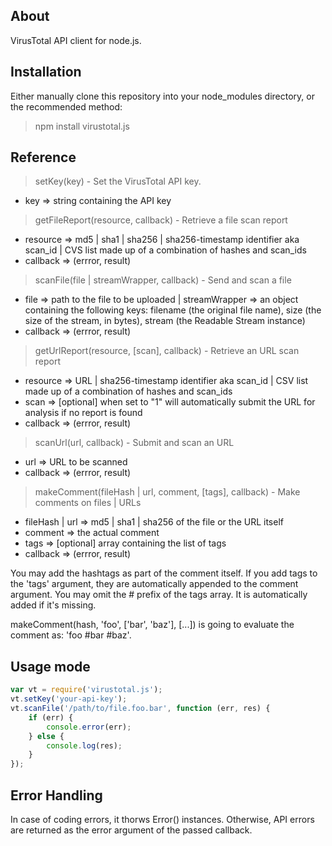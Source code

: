 ## About

VirusTotal API client for node.js.

## Installation

Either manually clone this repository into your node_modules directory, or the recommended method:

> npm install virustotal.js

## Reference

> setKey(key) - Set the VirusTotal API key.

 * key      => string containing the API key

> getFileReport(resource, callback) - Retrieve a file scan report

 * resource => md5 | sha1 | sha256 | sha256-timestamp identifier aka scan_id | CVS list made up of a combination of hashes and scan_ids
 * callback => (errror, result)

> scanFile(file | streamWrapper, callback) - Send and scan a file

 * file     => path to the file to be uploaded | streamWrapper => an object containing the following keys: filename (the original file name), size (the size of the stream, in bytes), stream (the Readable Stream instance)
 * callback => (errror, result)

> getUrlReport(resource, [scan], callback) - Retrieve an URL scan report

 * resource => URL | sha256-timestamp identifier aka scan_id | CSV list made up of a combination of hashes and scan_ids
 * scan     => [optional] when set to "1" will automatically submit the URL for analysis if no report is found
 * callback => (errror, result)

> scanUrl(url, callback) - Submit and scan an URL

 * url      => URL to be scanned
 * callback => (errror, result)

> makeComment(fileHash | url, comment, [tags], callback) - Make comments on files | URLs

 * fileHash | url => md5 | sha1 | sha256 of the file or the URL itself
 * comment  => the actual comment
 * tags     => [optional] array containing the list of tags
 * callback => (errror, result)

You may add the hashtags as part of the comment itself. If you add tags to the 'tags' argument, they are automatically appended to the comment argument. You may omit the # prefix of the tags array. It is automatically added if it's missing.

makeComment(hash, 'foo', ['bar', 'baz'], [...]) is going to evaluate the comment as: 'foo #bar #baz'.

## Usage mode

```javascript
var vt = require('virustotal.js');
vt.setKey('your-api-key');
vt.scanFile('/path/to/file.foo.bar', function (err, res) {
	if (err) {
		console.error(err);
	} else {
		console.log(res);
	}
});
```

## Error Handling

In case of coding errors, it thorws Error() instances. Otherwise, API errors are returned as the error argument of the passed callback.
